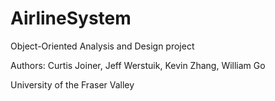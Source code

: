 # AirlineSystem
Object-Oriented Analysis and Design project 

Authors: Curtis Joiner, Jeff Werstuik, Kevin Zhang, William Go  

University of the Fraser Valley
